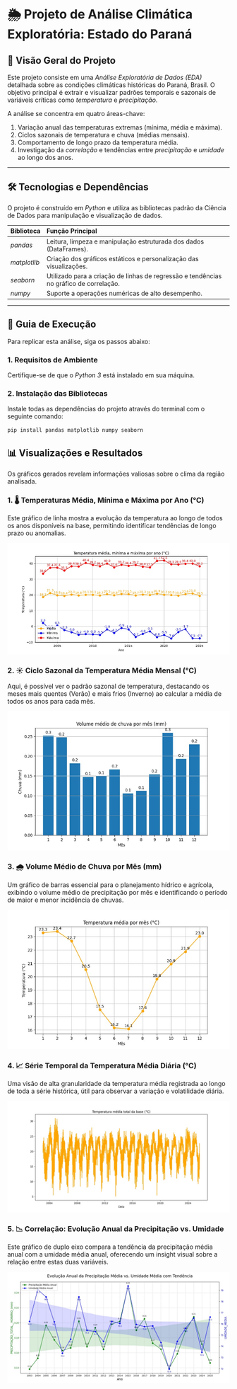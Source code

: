 # 🌦️ Projeto de Análise Climática Exploratória: Estado do Paraná

## 🎯 Visão Geral do Projeto

Este projeto consiste em uma *Análise Exploratória de Dados (EDA)* detalhada sobre as condições climáticas históricas do Paraná, Brasil. O objetivo principal é extrair e visualizar padrões temporais e sazonais de variáveis críticas como *temperatura* e *precipitação*.

A análise se concentra em quatro áreas-chave:
1. Variação anual das temperaturas extremas (mínima, média e máxima).
2. Ciclos sazonais de temperatura e chuva (médias mensais).
3. Comportamento de longo prazo da temperatura média.
4. Investigação da *correlação* e tendências entre *precipitação* e *umidade* ao longo dos anos.

---

## 🛠️ Tecnologias e Dependências

O projeto é construído em *Python* e utiliza as bibliotecas padrão da Ciência de Dados para manipulação e visualização de dados.

| Biblioteca | Função Principal |
| :--- | :--- |
| *pandas* | Leitura, limpeza e manipulação estruturada dos dados (DataFrames). |
| *matplotlib* | Criação dos gráficos estáticos e personalização das visualizações. |
| *seaborn* | Utilizado para a criação de linhas de regressão e tendências no gráfico de correlação. |
| *numpy* | Suporte a operações numéricas de alto desempenho. |

---

## 🚀 Guia de Execução

Para replicar esta análise, siga os passos abaixo:

### 1. Requisitos de Ambiente

Certifique-se de que o *Python 3* está instalado em sua máquina.

### 2. Instalação das Bibliotecas

Instale todas as dependências do projeto através do terminal com o seguinte comando:

```bash
pip install pandas matplotlib numpy seaborn   
```

## 📊 Visualizações e Resultados

Os gráficos gerados revelam informações valiosas sobre o clima da região analisada.

### 1. 🌡️ Temperaturas Média, Mínima e Máxima por Ano (°C)
Este gráfico de linha mostra a evolução da temperatura ao longo de todos os anos disponíveis na base, permitindo identificar tendências de longo prazo ou anomalias.

![Gráfico de Temperatura Média, Mínima e Máxima por Ano](imagem4.jpg)

### 2. ☀️ Ciclo Sazonal da Temperatura Média Mensal (°C)
Aqui, é possível ver o padrão sazonal de temperatura, destacando os meses mais quentes (Verão) e mais frios (Inverno) ao calcular a média de todos os anos para cada mês.

![Gráfico de Temperatura Média por Mês](imagem2.jpg)

### 3. 🌧️ Volume Médio de Chuva por Mês (mm)
Um gráfico de barras essencial para o planejamento hídrico e agrícola, exibindo o volume médio de precipitação por mês e identificando o período de maior e menor incidência de chuvas.

![Gráfico de Volume Médio de Chuva por Mês](imagem3.jpg)

### 4. 📈 Série Temporal da Temperatura Média Diária (°C)
Uma visão de alta granularidade da temperatura média registrada ao longo de toda a série histórica, útil para observar a variação e volatilidade diária.

![Gráfico de Temperatura Média Total da Base](imagem5.jpg)

### 5. 📉 Correlação: Evolução Anual da Precipitação vs. Umidade
Este gráfico de duplo eixo compara a tendência da precipitação média anual com a umidade média anual, oferecendo um insight visual sobre a relação entre estas duas variáveis.

![Gráfico de Correlação Anual](imagem1.jpg)
